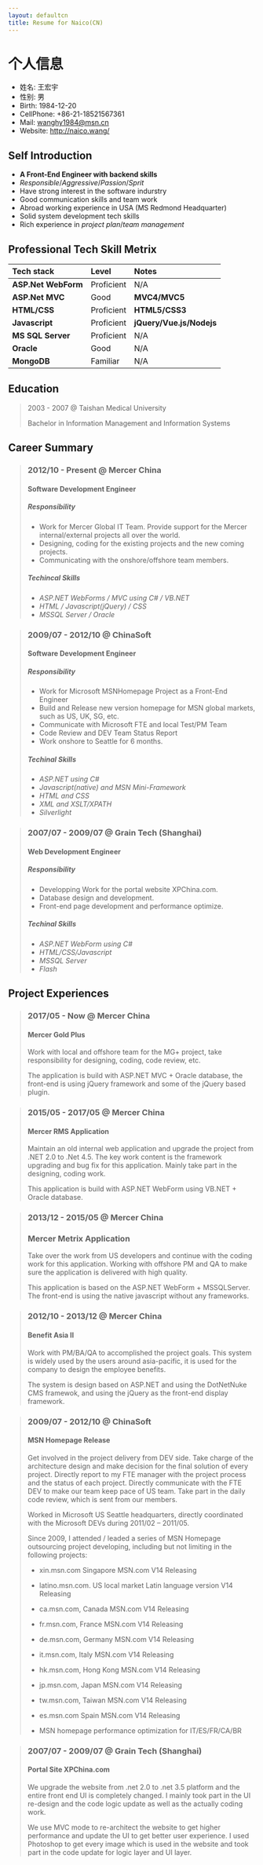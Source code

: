 ```yaml
---
layout: defaultcn
title: Resume for Naico(CN)
---
```

# 个人信息

* 姓名: 王宏宇
* 性别: 男
* Birth: 1984-12-20
* CellPhone: +86-21-18521567361
* Mail: <wanghy1984@msn.cn>
* Website: <http://naico.wang/>

## Self Introduction

* **A Front-End Engineer with backend skills**
* _Responsible_/_Aggressive_/_Passion_/_Sprit_
* Have strong interest in the software indurstry
* Good communication skills and team work
* Abroad working experience in USA (MS Redmond Headquarter)
* Solid system development tech skills
* Rich experience in _project plan_/_team management_

## Professional Tech Skill Metrix

| Tech stack             | Level         | Notes                    |
|:-----------------------|:--------------|:-------------------------|
| **ASP.Net WebForm**    | Proficient    | N/A                      |
| **ASP.Net MVC**        | Good          | **MVC4/MVC5**            |
| **HTML/CSS**           | Proficient    | **HTML5/CSS3**           |
| **Javascript**         | Proficient    | **jQuery/Vue.js/Nodejs** |
| **MS SQL Server**      | Proficient    | N/A                      |
| **Oracle**             | Good          | N/A                      |
| **MongoDB**            | Familiar      | N/A                      |

## Education

> 2003 - 2007 @ Taishan Medical University
>
> Bachelor in Information Management and Information Systems

## Career Summary

> ### 2012/10 - Present  @ Mercer China
>
> #### Software Development Engineer
>
> ##### Responsibility
>
> * Work for Mercer Global IT Team. Provide support for the Mercer internal/external projects all over the world.
> * Designing, coding for the existing projects and the new coming projects.
> * Communicating with the onshore/offshore team members.
>
> ##### Techincal Skills
>
> * _ASP.NET WebForms / MVC using C# / VB.NET_
> * _HTML / Javascript(jQuery) / CSS_
> * _MSSQL Server / Oracle_

> ### 2009/07 - 2012/10 @ ChinaSoft
>
> #### Software Development Engineer
>
> ##### Responsibility
>
> * Work for Microsoft MSNHomepage Project as a Front-End Engineer
> * Build and Release new version homepage for MSN global markets, such as US, UK, SG, etc.
> * Communicate with Microsoft FTE and local Test/PM Team
> * Code Review and DEV Team Status Report
> * Work onshore to Seattle for 6 months.
>
> ##### Techinal Skills
> * _ASP.NET using C#_
> * _Javascript(native) and MSN Mini-Framework_
> * _HTML and CSS_
> * _XML and XSLT/XPATH_
> * _Silverlight_

> ### 2007/07 - 2009/07 @ Grain Tech (Shanghai)
>
> #### Web Development Engineer
>
> ##### Responsibility
>
> * Developping Work for the portal website XPChina.com.
> * Database design and development.
> * Front-end page development and performance optimize.
>
> ##### Techinal Skills
>
> * _ASP.NET WebForm using C#_
> * _HTML/CSS/Javascript_
> * _MSSQL Server_
> * _Flash_

## Project Experiences

> ### 2017/05 - Now  @ Mercer China
>
> #### Mercer Gold Plus
>
> Work with local and offshore team for the MG+ project, take responsibility for designing, coding, code review, etc.
>
> The application is build with ASP.NET MVC + Oracle database, the front-end is using jQuery framework and some of the jQuery based plugin.

> ### 2015/05 - 2017/05 @ Mercer China
>
> #### Mercer RMS Application
>
> Maintain an old internal web application and upgrade the project from .NET 2.0 to .Net 4.5. The key work content is the framework upgrading and bug fix for this application. Mainly take part in the designing, coding work.
>
> This application is build with ASP.NET WebForm using VB.NET + Oracle database.

> ### 2013/12 - 2015/05 @ Mercer China
>
> ### Mercer Metrix Application
>
> Take over the work from US developers and continue with the coding work for this application. Working with offshore PM and QA to make sure the application is delivered with high quality.
>
> This application is based on the ASP.NET WebForm + MSSQLServer. The front-end is using the native javascript without any frameworks.

> ### 2012/10 - 2013/12 @ Mercer China
>
> #### Benefit Asia II
> 
> Work with PM/BA/QA to accomplished the project goals. This system is widely used by the users around asia-pacific, it is used for the company to design the employee benefits.
>
> The system is design based on ASP.NET and using the DotNetNuke CMS framewok, and using the jQuery as the front-end display framework.

> ### 2009/07 - 2012/10 @ ChinaSoft
>
> #### MSN Homepage Release
>
> Get involved in the project delivery from DEV side. Take charge of the architecture design and make decision for the final solution of every project. Directly report to my FTE manager with the project process and the status of each project. Directly communicate with the FTE DEV to make our team keep pace of US team. Take part in the daily code review, which is sent from our members.
>
> Worked in Microsoft US Seattle headquarters, directly coordinated with the Microsoft DEVs during 2011/02 – 2011/05.
>
> Since 2009, I attended / leaded a series of MSN Homepage outsourcing project developing, including but not limiting in the following projects:
>
> * xin.msn.com Singapore MSN.com V14 Releasing
>
> * latino.msn.com. US local market Latin language version V14 Releasing
>
> * ca.msn.com, Canada MSN.com V14 Releasing
>
> * fr.msn.com, France MSN.com V14 Releasing
>
> * de.msn.com, Germany MSN.com V14 Releasing
>
> * it.msn.com, Italy MSN.com V14 Releasing
>
> * hk.msn.com, Hong Kong MSN.com V14 Releasing
>
> * jp.msn.com, Japan MSN.com V14 Releasing
>
> * tw.msn.com, Taiwan MSN.com V14 Releasing
>
> * es.msn.com Spain MSN.com V14 Releasing
>
> * MSN homepage performance optimization for IT/ES/FR/CA/BR


> ### 2007/07 - 2009/07 @ Grain Tech (Shanghai)
>
> #### Portal Site XPChina.com
>
> We upgrade the website from .net 2.0 to .net 3.5 platform and the entire front end UI is completely changed. I mainly took part in the UI re-design and the code logic update as well as the actually coding work.
>
> We use MVC mode to re-architect the website to get higher performance and update the UI to get better user experience. I used Photoshop to get every image which is used in the website and took part in the code update for logic layer and UI layer.
